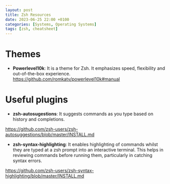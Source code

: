```yaml
---
layout: post
title: Zsh Resources
date: 2023-06-25 22:00 +0100
categories: [Systems, Operating Systems]
tags: [zsh, cheatsheet]
---
```


# Themes

+ **Powerlevel10k**: It is a theme for Zsh. It emphasizes speed, flexibility and out-of-the-box experience.
https://github.com/romkatv/powerlevel10k#manual

# Useful plugins

+ **zsh-autosugestions**: It suggests commands as you type based on history and completions.

https://github.com/zsh-users/zsh-autosuggestions/blob/master/INSTALL.md

+ **zsh-syntax-highlighting**: It enables highlighting of commands whilst they are typed at a zsh prompt into an interactive terminal. This helps in reviewing commands before running them, particularly in catching syntax errors.
  
https://github.com/zsh-users/zsh-syntax-highlighting/blob/master/INSTALL.md

